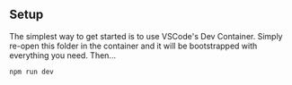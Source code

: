 ## Setup

The simplest way to get started is to use VSCode's Dev Container. Simply re-open this folder in the container and it will be bootstrapped with everything you need. Then...

```bash
npm run dev
```
